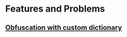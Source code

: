 # Features and Problems

## [Obfuscation with custom dictionary](features/CustomDictObfuscation.md)

